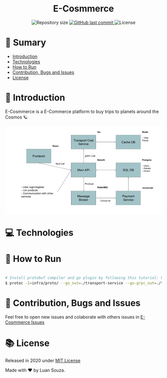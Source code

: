 <h1 align="center" style="display:flex;align-items:center;justify-content:center;">
E-Cosmmerce
</h1>

<p  align="center">
  <img  alt="Repository size"  src="https://img.shields.io/github/repo-size/LuanSilveiraSouza/ecosmmerce?color=282A36&style=for-the-badge">

  <a  href="https://github.com/LuanSilveiraSouza/ecosmmerce/commits/master">
    <img  alt="GitHub last commit"  src="https://img.shields.io/github/last-commit/LuanSilveiraSouza/ecosmmerce?color=282A36&style=for-the-badge">
  </a>

  <img  alt="License"  src="https://img.shields.io/badge/license-MIT-282A36?&style=for-the-badge">
</p>

# :pushpin: Sumary

* [Introduction](#paperclip-introduction)
* [Technologies](#computer-technologies)
* [How to Run](#rocket-how-to-use)
* [Contribution, Bugs and Issues](#bug-contribution-bugs-and-issues)
* [License](#books-license)

# :paperclip: Introduction

E-Cosmmerce is a E-Commerce platform to buy trips to planets around the Cosmos :ringed_planet:


<img align="center" src="./.github/architecture.jpg">

# :computer: Technologies


# :rocket: How to Run

```bash

# Install protobuf compiler and go plugin by following this tutorial: https://grpc.io/docs/languages/go/quickstart/
$ protoc -I=infra/proto/ --go_out=./transport-service --go-grpc_out=./transport-service infra/proto/transport.proto

```

# :bug: Contribution, Bugs and Issues

Feel free to open new issues and colaborate with others issues in [E-Cosmmerce Issues](https://github.com/LuanSilveiraSouza/ecosmmerce/issues)

# :books: License

Released in 2020 under [MIT License](https://opensource.org/licenses/MIT)

Made with :heart: by Luan Souza.
